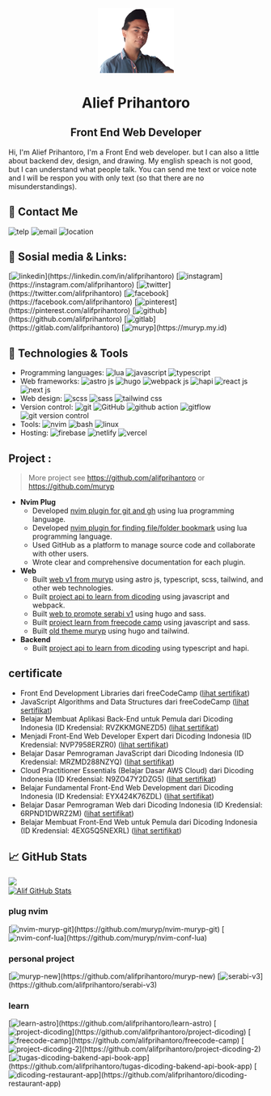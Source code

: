 
<div align="center">
  <img width='150px' src="Profil.png" />
<h1>
Alief Prihantoro
</h1>
<h2 align="center">Front End Web Developer</h2>
</div>
Hi, I'm Alief Prihantoro, I'm a Front End web developer. but I can also a little about backend dev, design, and drawing. My english speach is not good, but I can understand what people talk. You can send me text or voice note and I will be respon you with only text (so that there are no misunderstandings).
<br/>

## 🤙 Contact Me
![telp](https://img.shields.io/badge/+62_8382_9383_123-Call_Me!-informational?style=flat&logo=whatsapp&logoColor=white&color=rgb(0,0,139,.5)&labelColor=00008b)
![email](https://img.shields.io/badge/alifprihantoro@gmail.com-Email_Me!-informational?style=flat&logo=gmail&logoColor=white&color=rgb(0,0,139,.5)&labelColor=00008b)
![location](https://img.shields.io/badge/Indonesia,-Central_Java-informational?style=flat&logo=google-maps&logoColor=white&color=rgb(0,0,139,.5)&labelColor=00008b)

## 📎 Sosial media & Links: 
[![linkedin](https://img.shields.io/badge/alifprihantoro-Follow-informational?style=flat&logo=linkedin&logoColor=white&color=rgb(0,0,139,.5)&labelColor=00008b)](https://linkedin.com/in/alifprihantoro)
[![instagram](https://img.shields.io/badge/alifprihantoro-Follow-informational?style=flat&logo=instagram&logoColor=white&color=rgb(0,0,139,.5)&labelColor=00008b)](https://instagram.com/alifprihantoro)
[![twitter](https://img.shields.io/badge/alifprihantoro-Follow-informational?style=flat&logo=twitter&logoColor=white&color=rgb(0,0,139,.5)&labelColor=00008b)](https://twitter.com/alifprihantoro)
[![facebook](https://img.shields.io/badge/alifprihantoro-like-informational?style=flat&logo=facebook&logoColor=white&color=rgb(0,0,139,.5)&labelColor=00008b)](https://facebook.com/alifprihantoro)
[![pinterest](https://img.shields.io/badge/alifprihantoro-follow-informational?style=flat&logo=pinterest&logoColor=white&color=rgb(0,0,139,.5)&labelColor=00008b)](https://pinterest.com/alifprihantoro)
[![github](https://img.shields.io/badge/alifprihantoro-follow-informational?style=flat&logo=github&logoColor=white&color=rgb(0,0,139,.5)&labelColor=00008b)](https://github.com/alifprihantoro)
[![gitlab](https://img.shields.io/badge/alifprihantoro-follow-informational?style=flat&logo=gitlab&logoColor=white&color=rgb(0,0,139,.5)&labelColor=00008b)](https://gitlab.com/alifprihantoro)
[![muryp](https://img.shields.io/badge/muryp.my.id-Visit-informational?style=flat&logo=google-chrome&logoColor=white&color=rgb(0,0,139,.5)&labelColor=00008b)](https://muryp.my.id)

## 🔧 Technologies & Tools

- Programming languages: ![lua](https://img.shields.io/badge/-lua-00008b?style=flat&logo=lua&logoColor=white&color=rgb(0,0,139,.5)&labelColor=00008b) ![javascript](https://img.shields.io/badge/-javascript-00008b?style=flat&logo=javascript&logoColor=white&color=rgb(0,0,139,.5)&labelColor=00008b) ![typescript](https://img.shields.io/badge/-typescript-00008b?style=flat&logo=typescript&logoColor=white&color=rgb(0,0,139,.5)&labelColor=00008b)
- Web frameworks: ![astro js](https://img.shields.io/badge/-astro_js-00008b?style=flat&logo=astro&logoColor=white&color=rgb(0,0,139,.5)&labelColor=00008b) ![hugo](https://img.shields.io/badge/-hugo-00008b?style=flat&logo=hugo&logoColor=white&color=rgb(0,0,139,.5)&labelColor=00008b) ![webpack js](https://img.shields.io/badge/-webpack_js-00008b?style=flat&logo=webpack&logoColor=white&color=rgb(0,0,139,.5)&labelColor=00008b) ![hapi](https://img.shields.io/badge/-hapi-00008b?style=flat&logo=hapi&logoColor=white&color=rgb(0,0,139,.5)&labelColor=00008b) ![react js](https://img.shields.io/badge/-react_js-00008b?style=flat&logo=react&logoColor=white&color=rgb(0,0,139,.5)&labelColor=00008b) ![next js](https://img.shields.io/badge/-next_js-00008b?style=flat&logo=next.js&logoColor=white&color=rgb(0,0,139,.5)&labelColor=00008b)
- Web design: ![scss](https://img.shields.io/badge/-scss-00008b?style=flat&logo=sass&logoColor=white&color=rgb(0,0,139,.5)&labelColor=00008b) ![sass](https://img.shields.io/badge/-sass-00008b?style=flat&logo=sass&logoColor=white&color=rgb(0,0,139,.5)&labelColor=00008b) ![tailwind css](https://img.shields.io/badge/-tailwind_css-00008b?style=flat&logo=tailwind-css&logoColor=white&color=rgb(0,0,139,.5)&labelColor=00008b)
- Version control: ![git](https://img.shields.io/badge/-git-00008b?style=flat&logo=git&logoColor=white&color=rgb(0,0,139,.5)&labelColor=00008b) ![GitHub](https://img.shields.io/badge/-GitHub-00008b?style=flat&logo=github&logoColor=white&color=rgb(0,0,139,.5)&labelColor=00008b) ![github action](https://img.shields.io/badge/-github_action-00008b?style=flat&logo=github-actions&logoColor=white&color=rgb(0,0,139,.5)&labelColor=00008b) ![gitflow](https://img.shields.io/badge/-gitflow-00008b?style=flat&logo=git&logoColor=white&color=rgb(0,0,139,.5)&labelColor=00008b) ![git version control](https://img.shields.io/badge/-git_version_control-00008b?style=flat&logo=git&logoColor=white&color=rgb(0,0,139,.5)&labelColor=00008b)
- Tools: ![nvim](https://img.shields.io/badge/-nvim-00008b?style=flat&logo=vim&logoColor=white&color=rgb(0,0,139,.5)&labelColor=00008b) ![bash](https://img.shields.io/badge/-bash-00008b?style=flat&logo=bash&logoColor=white&color=rgb(0,0,139,.5)&labelColor=00008b) ![linux](https://img.shields.io/badge/-linux-00008b?style=flat&logo=linux&logoColor=white&color=rgb(0,0,139,.5)&labelColor=00008b)
- Hosting: ![firebase](https://img.shields.io/badge/-firebase-00008b?style=flat&logo=firebase&logoColor=white&color=rgb(0,0,139,.5)&labelColor=00008b) ![netlify](https://img.shields.io/badge/-netlify-00008b?style=flat&logo=netlify&logoColor=white&color=rgb(0,0,139,.5)&labelColor=00008b) ![vercel](https://img.shields.io/badge/-vercel-00008b?style=flat&logo=vercel&logoColor=white&color=rgb(0,0,139,.5)&labelColor=00008b)

## Project :

> More project see https://github.com/alifprihantoro or https://github.com/muryp

- **Nvim Plug**
  - Developed [nvim plugin for git and gh](https://github.com/muryp/nvim-muryp-git) using lua programming language.
  - Developed [nvim plugin for finding file/folder bookmark](https://github.com/muryp/nvim-muryp-telescope-bookmark) using lua programming language.
  - Used GitHub as a platform to manage source code and collaborate with other users.
  - Wrote clear and comprehensive documentation for each plugin.
- **Web**
  - Built [web v1 from muryp](https://github.com/muryp/web) using astro js, typescript, scss, tailwind, and other web technologies.
  - Built [project api to learn from dicoding](https://github.com/alifprihantoro/dicoding-restaurant-app) using javascript and webpack.
  - Built [web to promote serabi v1](https://github.com/alifprihantoro/serabi) using hugo and sass.
  - Built [project learn from freecode camp](https://github.com/alifprihantoro/freecode-camp) using javascript and sass.
  - Built [old theme muryp](https://github.com/alifprihantoro/muryp-new) using hugo and tailwind.
- **Backend**
  - Built [project api to learn from dicoding](https://github.com/alifprihantoro/tugas-dicoding-bakend-api-book-app) using typescript and hapi.

## certificate
- Front End Development Libraries dari freeCodeCamp ([lihat sertifikat](https://www.freecodecamp.org/certification/alifprihantoro/front-end-development-libraries))
- JavaScript Algorithms and Data Structures dari freeCodeCamp ([lihat sertifikat](https://www.freecodecamp.org/certification/alifprihantoro/javascript-algorithms-and-data-structures))
- Belajar Membuat Aplikasi Back-End untuk Pemula dari Dicoding Indonesia (ID Kredensial: RVZKKMGNEZD5) ([lihat sertifikat](https://www.dicoding.com/certificates/RVZKKMGNEZD5))
- Menjadi Front-End Web Developer Expert dari Dicoding Indonesia (ID Kredensial: NVP7958ERZR0) ([lihat sertifikat](https://www.dicoding.com/certificates/NVP7958ERZR0))
- Belajar Dasar Pemrograman JavaScript dari Dicoding Indonesia (ID Kredensial: MRZMD288NZYQ) ([lihat sertifikat](https://www.dicoding.com/certificates/MRZMD288NZYQ))
- Cloud Practitioner Essentials (Belajar Dasar AWS Cloud) dari Dicoding Indonesia (ID Kredensial: N9ZO47Y2DZG5) ([lihat sertifikat](https://www.dicoding.com/certificates/N9ZO47Y2DZG5))
- Belajar Fundamental Front-End Web Development dari Dicoding Indonesia (ID Kredensial: EYX424K76ZDL) ([lihat sertifikat](https://www.dicoding.com/certificates/EYX424K76ZDL))
- Belajar Dasar Pemrograman Web dari Dicoding Indonesia (ID Kredensial: 6RPND1DWRZ2M) ([lihat sertifikat](https://www.dicoding.com/certificates/6RPND1DWRZ2M))
- Belajar Membuat Front-End Web untuk Pemula dari Dicoding Indonesia (ID Kredensial: 4EXG5Q5NEXRL) ([lihat sertifikat](https://www.dicoding.com/certificates/4EXG5Q5NEXRL))

## &#x1f4c8; GitHub Stats

<a href="https://github.com/alifprihantoro/alifprihantoro">
  <img align="center" src="https://test-smoky-chi-64.vercel.app/api/top-langs/?username=alifprihantoro&hide=java,html&title_color=ffffff&text_color=c9cacc&icon_color=rgb(0,0,139,.5)&labelColor=00008b&bg_color=1d1f21" />
</a>
<br/>
<a href="https://github.com/alifprihantoro/alifprihantoro">
  <img align="center" src="https://test-smoky-chi-64.vercel.app/api?username=alifprihantoro&show_icons=true&line_height=27&count_private=true&title_color=ffffff&text_color=c9cacc&icon_color=rgb(0,0,139,.5)&labelColor=00008b&bg_color=1d1f21" alt="Alif GitHub Stats" />
</a>
<br/>

### plug nvim
[![nvim-muryp-git](https://test-smoky-chi-64.vercel.app/api/pin/?username=muryp&repo=nvim-muryp-git&title_color=ffffff&text_color=c9cacc&icon_color=rgb(0,0,139,.5)&labelColor=00008b&bg_color=1d1f21)](https://github.com/muryp/nvim-muryp-git)
[![nvim-conf-lua](https://test-smoky-chi-64.vercel.app/api/pin/?username=muryp&repo=nvim-conf-lua&title_color=ffffff&text_color=c9cacc&icon_color=rgb(0,0,139,.5)&labelColor=00008b&bg_color=1d1f21)](https://github.com/muryp/nvim-conf-lua)
### personal project
[![muryp-new](https://test-smoky-chi-64.vercel.app/api/pin/?username=alifprihantoro&repo=muryp-new&title_color=ffffff&text_color=c9cacc&icon_color=rgb(0,0,139,.5)&labelColor=00008b&bg_color=1d1f21)](https://github.com/alifprihantoro/muryp-new)
[![serabi-v3](https://test-smoky-chi-64.vercel.app/api/pin/?username=alifprihantoro&repo=serabi-v3&title_color=ffffff&text_color=c9cacc&icon_color=rgb(0,0,139,.5)&labelColor=00008b&bg_color=1d1f21)](https://github.com/alifprihantoro/serabi-v3)
### learn
[![learn-astro](https://test-smoky-chi-64.vercel.app/api/pin/?username=alifprihantoro&repo=learn-astro&title_color=ffffff&text_color=c9cacc&icon_color=rgb(0,0,139,.5)&labelColor=00008b&bg_color=1d1f21)](https://github.com/alifprihantoro/learn-astro)
[![project-dicoding](https://test-smoky-chi-64.vercel.app/api/pin/?username=alifprihantoro&repo=project-dicoding&title_color=ffffff&text_color=c9cacc&icon_color=rgb(0,0,139,.5)&labelColor=00008b&bg_color=1d1f21)](https://github.com/alifprihantoro/project-dicoding)
[![freecode-camp](https://test-smoky-chi-64.vercel.app/api/pin/?username=alifprihantoro&repo=freecode-camp&title_color=ffffff&text_color=c9cacc&icon_color=rgb(0,0,139,.5)&labelColor=00008b&bg_color=1d1f21)](https://github.com/alifprihantoro/freecode-camp)
[![project-dicoding-2](https://test-smoky-chi-64.vercel.app/api/pin/?username=alifprihantoro&repo=project-dicoding-2&title_color=ffffff&text_color=c9cacc&icon_color=rgb(0,0,139,.5)&labelColor=00008b&bg_color=1d1f21)](https://github.com/alifprihantoro/project-dicoding-2)
[![tugas-dicoding-bakend-api-book-app](https://test-smoky-chi-64.vercel.app/api/pin/?username=alifprihantoro&repo=tugas-dicoding-bakend-api-book-app&title_color=ffffff&text_color=c9cacc&icon_color=rgb(0,0,139,.5)&labelColor=00008b&bg_color=1d1f21)](https://github.com/alifprihantoro/tugas-dicoding-bakend-api-book-app)
[![dicoding-restaurant-app](https://test-smoky-chi-64.vercel.app/api/pin/?username=alifprihantoro&repo=dicoding-restaurant-app&title_color=ffffff&text_color=c9cacc&icon_color=rgb(0,0,139,.5)&labelColor=00008b&bg_color=1d1f21)](https://github.com/alifprihantoro/dicoding-restaurant-app)
